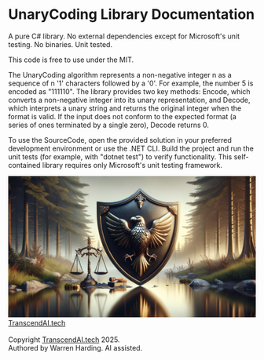 # UnaryCoding Library Documentation

A pure C# library. No external dependencies except for Microsoft's unit testing. No binaries. Unit tested.

This code is free to use under the MIT.

The UnaryCoding algorithm represents a non-negative integer n as a sequence of n '1' characters followed by a '0'. For example, the number 5 is encoded as "111110". The library provides two key methods: Encode, which converts a non-negative integer into its unary representation, and Decode, which interprets a unary string and returns the original integer when the format is valid. If the input does not conform to the expected format (a series of ones terminated by a single zero), Decode returns 0.

To use the SourceCode, open the provided solution in your preferred development environment or use the .NET CLI. Build the project and run the unit tests (for example, with "dotnet test") to verify functionality. This self-contained library requires only Microsoft's unit testing framework.

![AI Image](aiimage.jpg)
[TranscendAI.tech](https://TranscendAI.tech)<br>
<br>
Copyright [TranscendAI.tech](https://TranscendAI.tech) 2025.</br>
Authored by Warren Harding. AI assisted.</br>